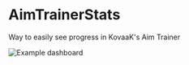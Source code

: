 # AimTrainerStats
Way to easily see progress in KovaaK's Aim Trainer


![Example dashboard](example.png)
